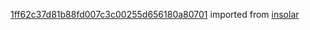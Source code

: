 [1ff62c37d81b88fd007c3c00255d656180a80701](https://github.com/insolar/insolar/commit/1ff62c37d81b88fd007c3c00255d656180a80701) imported from [insolar](https://github.com/insolar/insolar)
